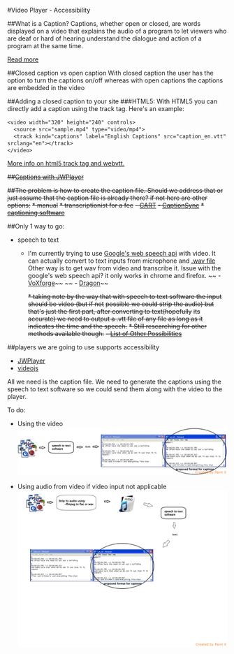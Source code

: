#Video Player - Accessibility

##What is a Caption?
 Captions, whether open or closed, are words displayed on a video that explains the audio of a program to let viewers who are deaf or hard of hearing understand the dialogue and action of a program at the same time.

[Read more](http://www.ehow.com/about_6706664_closed-captioning-vs_-open-captioning.html#ixzz2qFFF57rI)

##Closed caption vs open caption
 With closed caption the user has the option to turn the captions on/off whereas with open captions the captions are embedded in the video

##Adding a closed caption to your site
###HTML5:
  With HTML5 you can directly add a caption using the track tag.  Here's an example:

    <video width="320" height="240" controls>
      <source src="sample.mp4" type="video/mp4">
      <track kind="captions" label="English Captions" src="caption_en.vtt" srclang="en"></track>
    </video>
[
More info on html5 track tag and webvtt.](http://www.html5rocks.com/en/tutorials/track/basics/)


~~##[Captions with JWPlayer](http://www.longtailvideo.com/support/jw-player/28845/adding-video-captions/)~~


~~##The problem is how to create the caption file. Should we address that or just assume that the caption file is already there? if not here are other options:~~
~~* manual~~
~~* transcriptionist for a fee~~
	~~- [CART](http://www.closed-captioning.com/general-content/captioning-services)~~
	~~- [CaptionSync](http://www.automaticsync.com/captionsync/)~~
~~* [captioning software](http://www.synchrimedia.com)~~

##Only 1 way to go:
* speech to text
    - I'm currently trying to use [Google's web speech api](http://commondatastorage.googleapis.com/io-2013/presentations/4057%20Web%20Speech%20API%20creates%20Interactive%20Experiences%20-%20Google%20I-O%202013%20Codelab.pdf) with video. It can actually convert to text inputs from microphone and [.wav file](https://www.youtube.com/watch?v=6Qcy2RTMnwo)
     Other way is to get wav from video and transcribe it. Issue with the google's web speech api? it only works in chrome and firefox.
   ~~ - [VoXforge](http://www.voxforge.org/home/downloads)~~
   ~~ - [Dragon](http://www.nuance.com/dragon/index.htm)~~

    	~~* taking note by the way that with speech to text software the input should be video (but if not~~ ~~possible we could strip the audio) but that's just the first part, after converting to text(hopefully~~ ~~its accurate) we need to output a .vtt file of any file as long as it indicates the time and the speech.~~
    	~~* Still researching for other methods available though.~~
    ~~- [List of Other Possibilities](http://www.ehow.com/facts_7614252_videototext-transcription-software.html)~~


##players we are going to use supports accessibility
  * [JWPlayer](http://www.longtailvideo.com/support/jw-player/28845/adding-video-captions)
  * [videojs](https://github.com/videojs/video.js/blob/master/docs/guides/tracks.md)

  All we need is the caption file. We need to generate the captions using the speech to text software so we could send them along with the video to the player.

  To do:

  * Using the video
  ![proposed plan 1](proposed1.png)

  * Using audio from video if video input not applicable
  ![propsed plan 2](proposed2.png)




